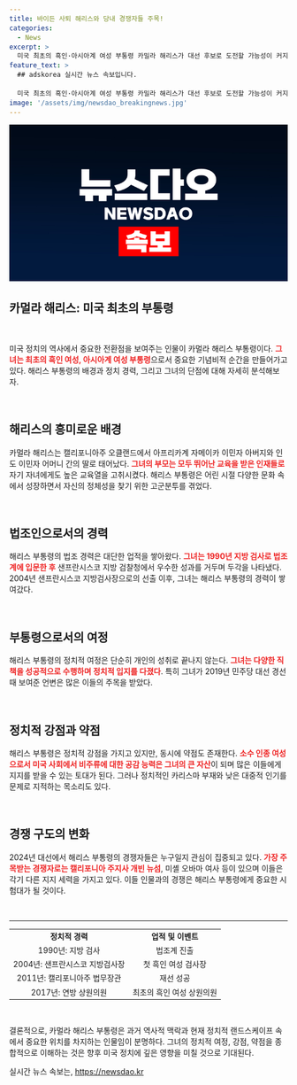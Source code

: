 ```yaml
---
title: 바이든 사퇴 해리스와 당내 경쟁자들 주목!
categories:
  - News
excerpt: >
  미국 최초의 흑인·아시아계 여성 부통령 카밀라 해리스가 대선 후보로 도전할 가능성이 커지면서 정치권의 시선이 집중되고 있다. 하지만 그의 정치적 약점과 경쟁자들 제시로 혼란스러운 상황이 펼쳐지고 있다. 클릭을 유도하는 이 드라마틱한 서사를 놓치지 마세요!
feature_text: >
  ## adskorea 실시간 뉴스 속보입니다.

  미국 최초의 흑인·아시아계 여성 부통령 카밀라 해리스가 대선 후보로 도전할 가능성이 커지면서 정치권의 시선이 집중되고 있다. 하지만 그의 정치적 약점과 경쟁자들 제시로 혼란스러운 상황이 펼쳐지고 있다. 클릭을 유도하는 이 드라마틱한 서사를 놓치지 마세요!
image: '/assets/img/newsdao_breakingnews.jpg'
---
```


<p><img src="/assets/img/newsdao_breakingnews.jpg" alt="adskorea 속보" /></p>

<h2 data-ke-size="size26">카멀라 해리스: 미국 최초의 부통령</h2>

<p data-ke-size="size16">&nbsp;</p>

<p>미국 정치의 역사에서 중요한 전환점을 보여주는 인물이 카멀라 해리스 부통령이다. <b><span style="color: #ee2323;">그녀는 최초의 흑인 여성, 아시아계 여성 부통령</span></b>으로서 중요한 기념비적 순간을 만들어가고 있다. 해리스 부통령의 배경과 정치 경력, 그리고 그녀의 단점에 대해 자세히 분석해보자.</p>

<p data-ke-size="size16">&nbsp;</p>

<h2 data-ke-size="size26">해리스의 흥미로운 배경</h2>

<p>카멀라 해리스는 캘리포니아주 오클랜드에서 아프리카계 자메이카 이민자 아버지와 인도 이민자 어머니 간의 딸로 태어났다. <b><span style="color: #ee2323;">그녀의 부모는 모두 뛰어난 교육을 받은 인재들로</span></b> 자기 자녀에게도 높은 교육열을 고취시켰다. 해리스 부통령은 어린 시절 다양한 문화 속에서 성장하면서 자신의 정체성을 찾기 위한 고군분투를 겪었다.</p>

<p data-ke-size="size16">&nbsp;</p>

<h2 data-ke-size="size26">법조인으로서의 경력</h2>

<p>해리스 부통령의 법조 경력은 대단한 업적을 쌓아왔다. <b><span style="color: #ee2323;">그녀는 1990년 지방 검사로 법조계에 입문한 후</span></b> 샌프란시스코 지방 검찰청에서 우수한 성과를 거두며 두각을 나타냈다. 2004년 샌프란시스코 지방검사장으로의 선출 이후, 그녀는 해리스 부통령의 경력이 쌓여갔다.</p>

<p data-ke-size="size16">&nbsp;</p>

<h2 data-ke-size="size26">부통령으로서의 여정</h2>

<p>해리스 부통령의 정치적 여정은 단순히 개인의 성취로 끝나지 않는다. <b><span style="color: #ee2323;">그녀는 다양한 직책을 성공적으로 수행하며 정치적 입지를 다졌다</span></b>. 특히 그녀가 2019년 민주당 대선 경선 때 보여준 언변은 많은 이들의 주목을 받았다.</p>

<p data-ke-size="size16">&nbsp;</p>

<h2 data-ke-size="size26">정치적 강점과 약점</h2>

<p>해리스 부통령은 정치적 강점을 가지고 있지만, 동시에 약점도 존재한다. <b><span style="color: #ee2323;">소수 인종 여성으로서 미국 사회에서 비주류에 대한 공감 능력은 그녀의 큰 자산</span></b>이 되며 많은 이들에게 지지를 받을 수 있는 토대가 된다. 그러나 정치적인 카리스마 부재와 낮은 대중적 인기를 문제로 지적하는 목소리도 있다.</p>

<p data-ke-size="size16">&nbsp;</p>

<h2 data-ke-size="size26">경쟁 구도의 변화</h2>

<p>2024년 대선에서 해리스 부통령의 경쟁자들은 누구일지 관심이 집중되고 있다. <b><span style="color: #ee2323;">가장 주목받는 경쟁자로는 캘리포니아 주지사 개빈 뉴섬</span></b>, 미셸 오바마 여사 등이 있으며 이들은 각기 다른 지지 세력을 가지고 있다. 이들 인물과의 경쟁은 해리스 부통령에게 중요한 시험대가 될 것이다.</p>

<p data-ke-size="size16">&nbsp;</p>

<hr/>

<table style="width: 100%; border-collapse: collapse;">
<tr>
<td style="text-align: center; height: 17px;"><b>정치적 경력</b></td>
<td style="text-align: center; height: 17px;"><b>업적 및 이벤트</b></td>
</tr>
<tr>
<td style="text-align: center; height: 17px;">1990년: 지방 검사</td>
<td style="text-align: center; height: 17px;">법조계 진출</td>
</tr>
<tr>
<td style="text-align: center; height: 17px;">2004년: 샌프란시스코 지방검사장</td>
<td style="text-align: center; height: 17px;">첫 흑인 여성 검사장</td>
</tr>
<tr>
<td style="text-align: center; height: 17px;">2011년: 캘리포니아주 법무장관</td>
<td style="text-align: center; height: 17px;">재선 성공</td>
</tr>
<tr>
<td style="text-align: center; height: 17px;">2017년: 연방 상원의원</td>
<td style="text-align: center; height: 17px;">최초의 흑인 여성 상원의원</td>
</tr>
</table>

<p data-ke-size="size16">&nbsp;</p>

<p>결론적으로, 카멀라 해리스 부통령은 과거 역사적 맥락과 현재 정치적 랜드스케이프 속에서 중요한 위치를 차지하는 인물임이 분명하다. 그녀의 정치적 여정, 강점, 약점을 종합적으로 이해하는 것은 향후 미국 정치에 깊은 영향을 미칠 것으로 기대된다.</p>
실시간 뉴스 속보는, <a href="https://newsdao.kr" rel="dofollow">https://newsdao.kr</a>


